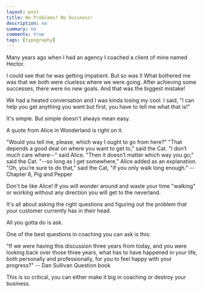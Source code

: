```yaml
---
layout: post
title: No Problems? No business!
description: no
summary: no
comments: true
tags: [typography]
---
```

Many years ago when I had an agency I coached a client of mine named Hector. 

I could see that he was getting impatient. But so was I! What bothered me was that we both were clueless where we were going. After achieving some successes, there were no new goals. And that was the biggest mistake!

We had a heated conversation and I was kinda losing  my cool. I said, "I can help you get anything you want but first, you have to tell me what that is!"

It's simple. But simple doesn't always mean easy. 

A quote from Alice in Wonderland is right on it. 

"Would you tell me, please, which way I ought to go from here?"
"That depends a good deal on where you want to get to," said the Cat.
"I don’t much care where--" said Alice.
"Then it doesn’t matter which way you go," said the Cat.
"--so long as I get somewhere," Alice added as an explanation.
"Oh, you’re sure to do that," said the Cat, "if you only walk long enough." --Chapter 6, Pig and Pepper

Don't be like Alice! If you will wonder around and waste your time "walking" or working without any direction you will get to the neverland.



It's all about asking the right questions and figuring out the problem that your customer currently has in their head.

All you gotta do is ask.

One of the best questions in coaching you can ask is this:

"If we were having this discussion three years from today, and you were looking back over those three years, what has to have happened in your life, both personally and professionally, for you to feel happy with your progress?"
-- Dan Sullivan Question book

This is so critical, you can either make it big in coaching or destroy your business.



